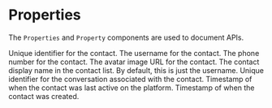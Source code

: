 
# Properties

The `Properties` and `Property` components are used to document APIs.

<Properties>
  <Property name="id" type="string">
    Unique identifier for the contact.
  </Property>
  <Property name="username" type="string">
    The username for the contact.
  </Property>
  <Property name="phone_number" type="string">
    The phone number for the contact.
  </Property>
  <Property name="avatar_url" type="string">
    The avatar image URL for the contact.
  </Property>
  <Property name="display_name" type="string">
    The contact display name in the contact list. By default, this is just the
    username.
  </Property>
  <Property name="conversation_id" type="string">
    Unique identifier for the conversation associated with the contact.
  </Property>
  <Property name="last_active_at" type="timestamp">
    Timestamp of when the contact was last active on the platform.
  </Property>
  <Property name="created_at" type="timestamp">
    Timestamp of when the contact was created.
  </Property>
</Properties>

